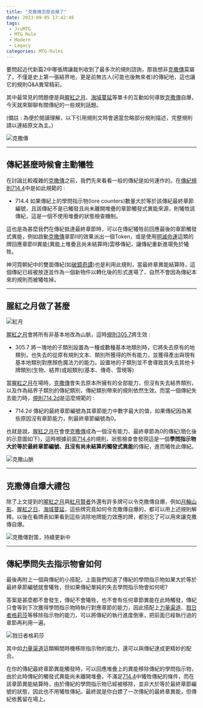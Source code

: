 ```yaml
---
title: "克撒傳怎麼自爆了"
date: 2023-09-05 17:42:48
tags: 
 - JruMTG
 - MTG Rule
 - Modern
 - Legacy
categories: MTG-Rules
---
```


要問起近代新篇2中哪張牌讓裁判收到了最多次的規則諮詢，那我想非[克撒傳](https://scryfall.com/card/mh2/259/zht/%E5%85%8B%E6%92%92%E5%82%B3)莫屬了，不僅是史上第一張結界地，更是前無古人(可能也後無來者)的傳紀地，這也讓它的規則Q&A異常精彩。

其中最常見的問題便是與[腥紅之月](https://scryfall.com/card/2xm/118/blood-moon)、[海域蔓延](https://scryfall.com/card/zen/70/spreading-seas)等單卡的互動如何導致[克撒傳](https://scryfall.com/card/mh2/259/zht/%E5%85%8B%E6%92%92%E5%82%B3)自爆，今天就來聊聊有關傳紀的一些規則話題。

(備註 : 為便於閱讀理解，以下引用規則文時會適當忽略部分規則描述，完整規則請以連結原文為主。)

![克撒傳](https://cards.scryfall.io/large/front/0/7/076eeade-0788-4c93-9770-d9c566bda730.jpg?1646280424)

---

## 傳紀甚麼時候會主動犧牲

在討論比較複雜的[克撒傳](https://scryfall.com/card/mh2/259/zht/%E5%85%8B%E6%92%92%E5%82%B3)之前，我們先來看看一般的傳紀是如何運作的。在[傳紀規則714.4](https://mtg.fandom.com/wiki/Saga)中是如此規範的 : 

- 714.4
如果傳紀上的學問指示物(lore counters)數量大於等於該傳紀最終章節編號，且該傳紀不是已觸發且尚未離開堆疊的章節觸發式異能來源，則犧牲該傳紀，這是一個不使用堆疊的狀態檢查機制。

這也是為甚麼我們在傳紀抵達最終章節時，可以在傳紀犧牲前回應最後的章節觸發式異能，例如啟動[克撒傳](https://scryfall.com/card/mh2/259/zht/%E5%85%8B%E6%92%92%E5%82%B3)章節II的效果派出一個Token，或是使用[明滅命運](https://scryfall.com/card/thb/16/zht/%E6%98%8E%E6%BB%85%E5%91%BD%E9%81%8B)這類的牌回應章節III異能(異能上堆疊且尚未結算時)雲移傳紀，讓傳紀重新進場免於犧牲。

神河霓朝紀中的雙面傳紀(如[破鏡奇譚](https://scryfall.com/card/neo/141/fable-of-the-mirror-breaker-reflection-of-kiki-jiki))也是利用此規則，當最終章異能結算時，這個傳紀已經被放逐並作為一個新物件以轉化後的形式進場了，自然不會因為傳紀本來的規則而被犧牲掉。

---

## 腥紅之月做了甚麼

![紅月](https://i.imgur.com/ktdCln2.jpg)

[腥紅之月](https://scryfall.com/card/2xm/118/blood-moon)會將所有非基本地改為山脈，這時[規則305.7](https://mtg.fandom.com/wiki/Land)將生效 : 

- 305.7
將一塊地的子類別設置為一種或數種基本地類別時，它將失去原有的地類別，也失去的從原有規則文本、類別所獲得的所有能力，並獲得產出與現有基本地類別對應顏色魔法力的能力。設置地的子類別並不會導致其失去其他卡牌類別(生物、結界)或超類別(基本、傳奇、雪境等)

當[腥紅之月](https://scryfall.com/card/2xm/118/blood-moon)在場時，[克撒傳](https://scryfall.com/card/mh2/259/zht/%E5%85%8B%E6%92%92%E5%82%B3)會失去原本所擁有的全部能力，但沒有失去結界類別，以及作為結界子類別的傳紀類別，傳紀類別帶來的規則依然生效。而當一個傳紀失去能力時，[規則714.2d](https://mtg.fandom.com/wiki/Saga)是這麼規範的 : 

- 714.2d
傳紀的最終章節編號為其章節能力中數字最大的值，如果傳紀因為某些原因沒有章節能力，則最終章節編號為0。

也就是說，[腥紅之月](https://scryfall.com/card/2xm/118/blood-moon)在會使[克撒傳](https://scryfall.com/card/mh2/259/zht/%E5%85%8B%E6%92%92%E5%82%B3)成為一個沒有能力、最終章節為0的傳紀(簡化後的示意圖如下)，這時根據前面[714.4](https://mtg.fandom.com/wiki/Saga)的規則，狀態檢查會發現這是一個**學問指示物大於等於最終章節編號、且沒有尚未結算的觸發式異能**的傳紀，進而犧牲此傳紀。

![克撒山脈](https://i.imgur.com/zl1qSzR.png)

---

## 克撒傳自爆大禮包

除了上文提到的[腥紅之月](https://scryfall.com/card/2xm/118/blood-moon)與[紅月賢者](https://scryfall.com/card/tsr/175/magus-of-the-moon)外還有許多牌可以令克撒傳自爆，例如[月輪山影](https://scryfall.com/card/m19/128/alpine-moon)、[腥紅之日](https://scryfall.com/card/rix/92/blood-sun)、[海域蔓延](https://scryfall.com/card/zen/70/spreading-seas)，這些牌究竟如何令克撒傳自爆的，都可以用上述規則解釋。以後在看牌表如果看到這些消除地牌能力效應的牌，都別忘了可以用來讓克撒傳自爆。

![克撒傳對策，持續更新中](https://i.imgur.com/gUlLwPV.jpg)

---

## 傳紀學問失去指示物會如何

最後再附上一個與傳紀的小搭配，上面我們知道了傳紀的學問指示物如果大於等於最終章節編號就會犧牲，但如果傳紀單純的失去學問指示物會如何呢? 

答案是甚麼都不會發生，傳紀不會犧牲，也不會有任何章節異能在此時觸發，傳紀只會等到下次獲得學問指示物時執行對應章節的能力，因此搭配上[力量渠道](https://scryfall.com/card/ncc/376/power-conduit)、[戮日者格莉莎](https://scryfall.com/card/one/202/glissa-sunslayer)等移除指示物的能力，可以將傳紀的執行進度倒車，把前面已經執行過的章節再利用一遍。

![戮日者格莉莎](https://i.imgur.com/qAuPqq6.jpg)

其中如[力量渠道](https://scryfall.com/card/ncc/376/power-conduit)這類瞬間時機移除指示物的能力，還可以與傳紀達成更精妙的配合。

在你的傳紀最終章節異能觸發時，可以回應堆疊上的異能移除傳紀的學問指示物，由於此時傳紀的觸發式異能尚未離開堆疊，不滿足[714.4](https://mtg.fandom.com/wiki/Saga)中犧牲傳紀的條件，而在該章節異能結算時，由於傳紀的學問指示物已經被移除，並非大於等於最終章節編號的狀態，因此也不用犧牲傳紀。最終就是你白嫖了一次傳紀的最終章異能，但傳紀依舊留在場上。